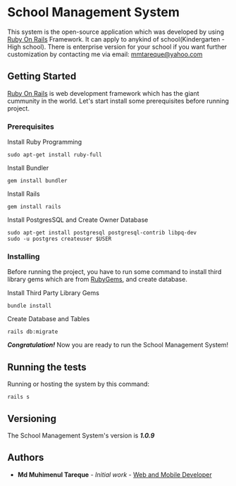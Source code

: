 # School Management System

This system is the open-source application which was developed by using [Ruby On Rails](http://rubyonrails.org) Framework. It can apply to anykind of school(Kindergarten - High school). There is enterprise version for your school if you want further customization by contacting me via email: mmtareque@yahoo.com

## Getting Started

[Ruby On Rails](http://rubyonrails.org) is web development framework which has the giant cummunity in the world. Let's start install some prerequisites before running project.

### Prerequisites

Install Ruby Programming

```
sudo apt-get install ruby-full
```

Install Bundler

```
gem install bundler
```

Install Rails

```
gem install rails
```

Install PostgresSQL and Create Owner Database

```
sudo apt-get install postgresql postgresql-contrib libpq-dev
sudo -u postgres createuser $USER
```

### Installing

Before running the project, you have to run some command to install third library gems which are from [RubyGems](https://rubygems.org), and create database.

Install Third Party Library Gems
```
bundle install
```

Create Database and Tables
```
rails db:migrate
```

***Congratulation!*** Now you are ready to run the School Management System!

## Running the tests

Running or hosting the system by this command:
```
rails s
```

## Versioning

The School Management System's version is ***1.0.9***

## Authors

* **Md Muhimenul Tareque** - *Initial work* - [Web and Mobile Developer](https://www.linkedin.com/in/mmtareque/)


